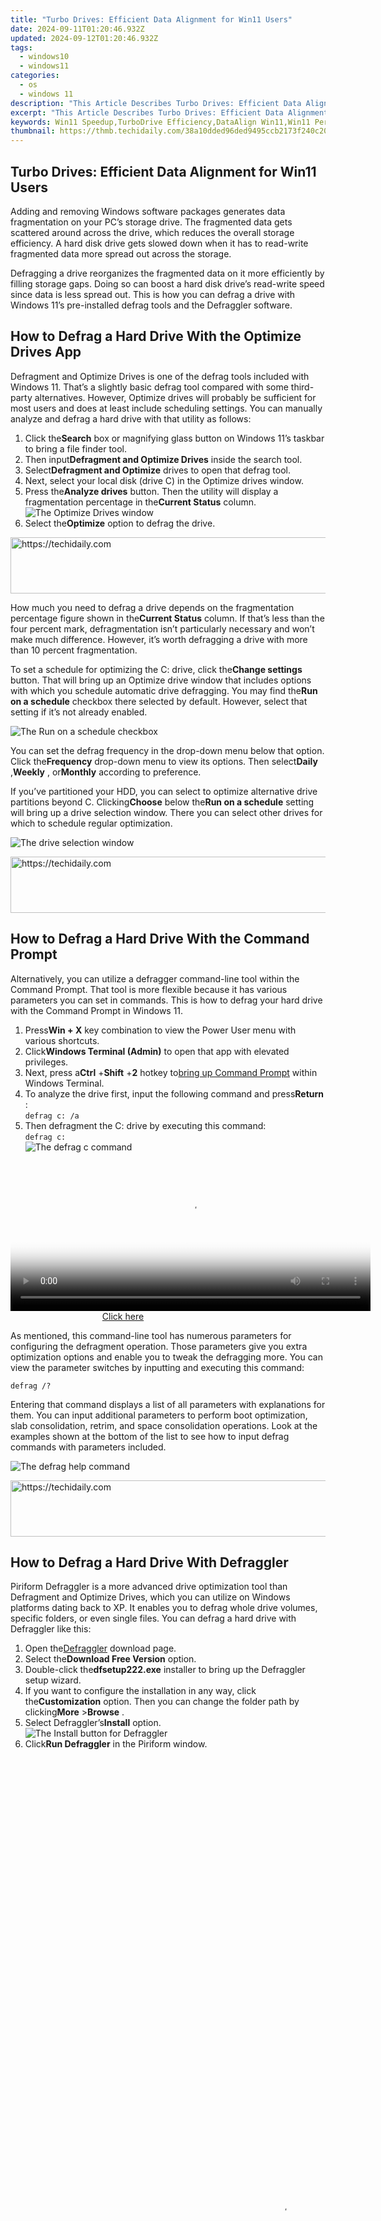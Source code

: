 ```yaml
---
title: "Turbo Drives: Efficient Data Alignment for Win11 Users"
date: 2024-09-11T01:20:46.932Z
updated: 2024-09-12T01:20:46.932Z
tags:
  - windows10
  - windows11
categories:
  - os
  - windows 11
description: "This Article Describes Turbo Drives: Efficient Data Alignment for Win11 Users"
excerpt: "This Article Describes Turbo Drives: Efficient Data Alignment for Win11 Users"
keywords: Win11 Speedup,TurboDrive Efficiency,DataAlign Win11,Win11 Performance Boost,AlignWin11 Pro,FastData Win11,TurboOptimize Win11
thumbnail: https://thmb.techidaily.com/38a10dded96ded9495ccb2173f240c20a69acb6b4b947c6dc175d30ce0f723b9.jpg
---
```


## Turbo Drives: Efficient Data Alignment for Win11 Users

 Adding and removing Windows software packages generates data fragmentation on your PC’s storage drive. The fragmented data gets scattered around across the drive, which reduces the overall storage efficiency. A hard disk drive gets slowed down when it has to read-write fragmented data more spread out across the storage.

 Defragging a drive reorganizes the fragmented data on it more efficiently by filling storage gaps. Doing so can boost a hard disk drive’s read-write speed since data is less spread out. This is how you can defrag a drive with Windows 11’s pre-installed defrag tools and the Defraggler software.

## How to Defrag a Hard Drive With the Optimize Drives App

 Defragment and Optimize Drives is one of the defrag tools included with Windows 11\. That’s a slightly basic defrag tool compared with some third-party alternatives. However, Optimize drives will probably be sufficient for most users and does at least include scheduling settings. You can manually analyze and defrag a hard drive with that utility as follows:

1. Click the**Search** box or magnifying glass button on Windows 11’s taskbar to bring a file finder tool.
2. Then input**Defragment and Optimize Drives** inside the search tool.
3. Select**Defragment and Optimize** drives to open that defrag tool.
4. Next, select your local disk (drive C) in the Optimize drives window.
5. Press the**Analyze drives** button. Then the utility will display a fragmentation percentage in the**Current Status** column.  
![The Optimize Drives window](https://static1.makeuseofimages.com/wordpress/wp-content/uploads/2023/03/optimize-drives-window.jpg)
6. Select the**Optimize** option to defrag the drive.




<!-- affiliate ads begin -->
<a href="https://bluettius.sjv.io/c/5597632/2139119/17108" target="_top" id="2139119">
  <img src="//a.impactradius-go.com/display-ad/17108-2139119" border="0" alt="https://techidaily.com" width="728" height="90"/>
</a>
<img height="0" width="0" src="https://bluettius.sjv.io/i/5597632/2139119/17108" style="position:absolute;visibility:hidden;" border="0" />
<!-- affiliate ads end -->





 How much you need to defrag a drive depends on the fragmentation percentage figure shown in the**Current Status** column. If that’s less than the four percent mark, defragmentation isn’t particularly necessary and won’t make much difference. However, it’s worth defragging a drive with more than 10 percent fragmentation.

 To set a schedule for optimizing the C: drive, click the**Change settings** button. That will bring up an Optimize drive window that includes options with which you schedule automatic drive defragging. You may find the**Run on a schedule** checkbox there selected by default. However, select that setting if it’s not already enabled.

![The Run on a schedule checkbox](https://static1.makeuseofimages.com/wordpress/wp-content/uploads/2023/03/run-on-a-schedule-checkbox.jpg)

 You can set the defrag frequency in the drop-down menu below that option. Click the**Frequency** drop-down menu to view its options. Then select**Daily** ,**Weekly** , or**Monthly** according to preference.

 If you’ve partitioned your HDD, you can select to optimize alternative drive partitions beyond C. Clicking**Choose** below the**Run on a schedule** setting will bring up a drive selection window. There you can select other drives for which to schedule regular optimization.

![The drive selection window](https://static1.makeuseofimages.com/wordpress/wp-content/uploads/2023/03/drive-selection-window.jpg)





<!-- affiliate ads begin -->
<a href="https://ephamedtechinc.pxf.io/c/5597632/2135474/26400" target="_top" id="2135474">
  <img src="//a.impactradius-go.com/display-ad/26400-2135474" border="0" alt="https://techidaily.com" width="600" height="90"/>
</a>
<img height="0" width="0" src="https://ephamedtechinc.pxf.io/i/5597632/2135474/26400" style="position:absolute;visibility:hidden;" border="0" />
<!-- affiliate ads end -->




## How to Defrag a Hard Drive With the Command Prompt

 Alternatively, you can utilize a defragger command-line tool within the Command Prompt. That tool is more flexible because it has various parameters you can set in commands. This is how to defrag your hard drive with the Command Prompt in Windows 11.

1. Press**Win + X** key combination to view the Power User menu with various shortcuts.
2. Click**Windows Terminal (Admin)** to open that app with elevated privileges.
3. Next, press a**Ctrl** +**Shift** +**2** hotkey to[bring up Command Prompt](https://www.makeuseof.com/windows-11-open-command-prompt/) within Windows Terminal.
4. To analyze the drive first, input the following command and press**Return** :  
`defrag c: /a`
5. Then defragment the C: drive by executing this command:  
`defrag c:`  
![The defrag c command](https://static1.makeuseofimages.com/wordpress/wp-content/uploads/2023/03/defrag-c-command.jpg)





<!-- affiliate ads begin -->
<span id="1983473">
					<video width="576" height="240" style="cursor:pointer"
           poster="//a.impactradius-go.com/display-clicktoplayimage/1983473.png"
           onclick="if(!this.playClicked){this.play();this.setAttribute('controls',true);this.playClicked=true;}">
	   <source src="//a.impactradius-go.com/display-ad/22993-1983473">
	   <img src="//a.impactradius-go.com/display-clicktoplayimage/1983473.png" style="border: none; height: 100%; width: 100%; object-fit: contain">
	</video>
	<div style="width:360px;text-align:center"><a href="javascript:window.open(decodeURIComponent('https%3A%2F%2Fhomestyler.sjv.io%2Fc%2F5597632%2F1983473%2F22993'), '_blank');void(0);">Click here</a></div>
</span>
<img height="0" width="0" src="https://imp.pxf.io/i/5597632/1983473/22993" style="position:absolute;visibility:hidden;" border="0" />
<!-- affiliate ads end -->




 As mentioned, this command-line tool has numerous parameters for configuring the defragment operation. Those parameters give you extra optimization options and enable you to tweak the defragging more. You can view the parameter switches by inputting and executing this command:

`defrag /?`

 Entering that command displays a list of all parameters with explanations for them. You can input additional parameters to perform boot optimization, slab consolidation, retrim, and space consolidation operations. Look at the examples shown at the bottom of the list to see how to input defrag commands with parameters included.

![The defrag help command](https://static1.makeuseofimages.com/wordpress/wp-content/uploads/2023/03/defrag-parameter-command.jpg)





<!-- affiliate ads begin -->
<a href="https://appsumo.8odi.net/c/5597632/2123735/7443" target="_top" id="2123735">
  <img src="//a.impactradius-go.com/display-ad/7443-2123735" border="0" alt="https://techidaily.com" width="600" height="90"/>
</a>
<img height="0" width="0" src="https://appsumo.8odi.net/i/5597632/2123735/7443" style="position:absolute;visibility:hidden;" border="0" />
<!-- affiliate ads end -->




## How to Defrag a Hard Drive With Defraggler

 Piriform Defraggler is a more advanced drive optimization tool than Defragment and Optimize Drives, which you can utilize on Windows platforms dating back to XP. It enables you to defrag whole drive volumes, specific folders, or even single files. You can defrag a hard drive with Defraggler like this:

1. Open the[Defraggler](https://www.anrdoezrs.net/links/7251228/type/dlg/sid/UUmuoUeUpU2023029/https://www.ccleaner.com/defraggler) download page.
2. Select the**Download Free Version** option.
3. Double-click the**dfsetup222.exe** installer to bring up the Defraggler setup wizard.
4. If you want to configure the installation in any way, click the**Customization** option. Then you can change the folder path by clicking**More** \>**Browse** .
5. Select Defraggler’s**Install** option.  
![The Install button for Defraggler](https://static1.makeuseofimages.com/wordpress/wp-content/uploads/2023/03/the-install-button2.jpg)
6. Click**Run Defraggler** in the Piriform window.




<!-- affiliate ads begin -->
<span id="1834903">
					<video width="864" height="1536" style="cursor:pointer"
           poster="//a.impactradius-go.com/display-clicktoplayimage/1834903.png"
           onclick="if(!this.playClicked){this.play();this.setAttribute('controls',true);this.playClicked=true;}">
	   <source src="//a.impactradius-go.com/display-ad/16836-1834903">
	   <img src="//a.impactradius-go.com/display-clicktoplayimage/1834903.png" style="border: none; height: 100%; width: 100%; object-fit: contain">
	</video>
	<div style="width:540px;text-align:center"><a href="javascript:window.open(decodeURIComponent('https%3A%2F%2F25home.pxf.io%2Fc%2F5597632%2F1834903%2F16836'), '_blank');void(0);">Click here</a></div>
</span>
<img height="0" width="0" src="https://imp.pxf.io/i/5597632/1834903/16836" style="position:absolute;visibility:hidden;" border="0" />
<!-- affiliate ads end -->




7. Next, click the**Analyze** button to view a report with a fragmentation percentage figure.  
![The Defraggler tool](https://static1.makeuseofimages.com/wordpress/wp-content/uploads/2023/03/the-defraggler-tool.jpg)
8. Press the**Defrag** button. Or you click that button’s arrow to select**Quick defrag** if preferred.

 Defraggler will then do its stuff and displays an active status for the defrag operation. The drive map shows different color squares for fragmented and non-fragmented blocks. While in operation, you’ll also see yellow and green squares for files read and written. Click the**Drive map** tab to view Defraggler’s color code index.

![The Drive Map tab](https://static1.makeuseofimages.com/wordpress/wp-content/uploads/2023/03/drive-map-tab.jpg)





<!-- affiliate ads begin -->
<a href="https://25home.pxf.io/c/5597632/2123469/16836" target="_top" id="2123469">
  <img src="//a.impactradius-go.com/display-ad/16836-2123469" border="0" alt="https://techidaily.com" width="160" height="90"/>
</a>
<img height="0" width="0" src="https://25home.pxf.io/i/5597632/2123469/16836" style="position:absolute;visibility:hidden;" border="0" />
<!-- affiliate ads end -->




 If you prefer to defrag a specific folder or file, click the**Actions** menu. Click either the**Defrag Folder** or**Defrag File** option there. Select a directory or file to optimize and click**OK** .

![The Action menu](https://static1.makeuseofimages.com/wordpress/wp-content/uploads/2023/03/the-action-menu.jpg)





<!-- affiliate ads begin -->
<span id="1983472">
					<video width="576" height="240" style="cursor:pointer"
           poster="//a.impactradius-go.com/display-clicktoplayimage/1983472.png"
           onclick="if(!this.playClicked){this.play();this.setAttribute('controls',true);this.playClicked=true;}">
	   <source src="//a.impactradius-go.com/display-ad/22993-1983472">
	   <img src="//a.impactradius-go.com/display-clicktoplayimage/1983472.png" style="border: none; height: 100%; width: 100%; object-fit: contain">
	</video>
	<div style="width:360px;text-align:center"><a href="javascript:window.open(decodeURIComponent('https%3A%2F%2Fhomestyler.sjv.io%2Fc%2F5597632%2F1983472%2F22993'), '_blank');void(0);">Click here</a></div>
</span>
<img height="0" width="0" src="https://imp.pxf.io/i/5597632/1983472/22993" style="position:absolute;visibility:hidden;" border="0" />
<!-- affiliate ads end -->




 To set automatic drive optimization, click the**Settings** menu and select**Schedule** ; choose a drive in the drop-down menu and select**Schedule drive optimization for chosen volume** . Then choose one of the period options to configure according to preference. You can also select one of four optimization settings on the**Defrag type** drop-down menu. Click**OK** to set the schedule.

![The Schedule window](https://static1.makeuseofimages.com/wordpress/wp-content/uploads/2023/03/the-schedule-window.jpg)

## Can I Defrag a Solid-State Drive?

 You can defrag an SSD drive with the tools in this guide, but it’s rather pointless. Solid-state drives are a different type of non-mechanical storage that’s faster than hard drives. Defragging such drives offers little to no performance benefit.

 Check out our article about[why you shouldn’t defrag SSDs](https://www.makeuseof.com/should-you-optimize-ssd/) for further details.

## Enhance Your PC’s HDD Efficiency in Windows 11

 Defragging your PC’s hard drive on a reasonably regular basis with the utilities covered above will make it an altogether faster and more responsive one. Once-the-month manual defrags will usually be sufficient for minimizing data fragmentation and maintaining optimal drive efficiency. Windows 11’s built-in tools are ok for drive optimization, but Defraggler offers the most extensive defrag options.

<ins class="adsbygoogle"
     style="display:block"
     data-ad-format="autorelaxed"
     data-ad-client="ca-pub-7571918770474297"
     data-ad-slot="1223367746"></ins>



<ins class="adsbygoogle"
     style="display:block"
     data-ad-client="ca-pub-7571918770474297"
     data-ad-slot="8358498916"
     data-ad-format="auto"
     data-full-width-responsive="true"></ins>

<span class="atpl-alsoreadstyle">Also read:</span>
<div><ul>
<li><a href="https://youtube-web.techidaily.com/024-approved-best-free-downloader-turn-youtube-audio-into-premium-mp3s/"><u>[New] 2024 Approved Best Free Downloader Turn YouTube Audio Into Premium MP3s</u></a></li>
<li><a href="https://youtube-blog.techidaily.com/024-approved-exploring-streaming-options-vimeo-vs-youtubes-popularity/"><u>[New] 2024 Approved Exploring Streaming Options Vimeo vs YouTube's Popularity</u></a></li>
<li><a href="https://youtube-sure.techidaily.com/treaming-masterpieces-best-movie-directories-on-yt/"><u>[New] Streaming Masterpieces Best Movie Directories on YT</u></a></li>
<li><a href="https://video-screen-grab.techidaily.com/updated-craft-your-countdown-adding-time-management-to-obs-sessions-for-2024/"><u>[Updated] Craft Your Countdown Adding Time Management to OBS Sessions for 2024</u></a></li>
<li><a href="https://extra-guidance.techidaily.com/updated-mold-and-share-custom-internet-comedy-pieces/"><u>[Updated] Mold and Share Custom Internet Comedy Pieces</u></a></li>
<li><a href="https://screen-activity-recording.techidaily.com/2024-approved-eliminating-exposure-techniques-to-hide-sensitive-content/"><u>2024 Approved Eliminating Exposure Techniques to Hide Sensitive Content</u></a></li>
<li><a href="https://facebook-video-recording.techidaily.com/2024-approved-unleashing-the-potential-of-fb-videos/"><u>2024 Approved Unleashing the Potential of FB Videos</u></a></li>
<li><a href="https://driver-install.techidaily.com/compatible-asus-bluetooth-drivers-for-w11windows-7plus/"><u>Compatible ASUS Bluetooth Drivers for W11/Windows 7+</u></a></li>
<li><a href="https://driver-error.techidaily.com/defeating-the-gtx-groove-error-code-43-on-your-windows-10-pc-solutions-unveiled/"><u>Defeating the GTX Groove Error Code 43 on Your Windows 10 PC – Solutions Unveiled</u></a></li>
<li><a href="https://win11-tips.techidaily.com/efficient-security-strategy-single-antivirus-on-windows/"><u>Efficient Security Strategy: Single Antivirus on Windows</u></a></li>
<li><a href="https://win11-tips.techidaily.com/elevate-workspace-aesthetics-animated-backdrops-for-windows-11/"><u>Elevate Workspace Aesthetics: Animated Backdrops for Windows 11</u></a></li>
<li><a href="https://win11-tips.techidaily.com/enhancing-visuals-in-windows-11-security-feature/"><u>Enhancing Visuals in Windows 11 Security Feature</u></a></li>
<li><a href="https://win11-tips.techidaily.com/enhancing-windows-11-usability-widgets-for-your-desktop/"><u>Enhancing Windows 11 Usability: Widgets for Your Desktop</u></a></li>
<li><a href="https://facebook.techidaily.com/essential-considerations-before-exiting-social-spaces/"><u>Essential Considerations Before Exiting Social Spaces</u></a></li>
<li><a href="https://win-forum.techidaily.com/examining-social-engagement-trends-on-leading-sites-facebook-vs-twitter-vs-instagram-vs-youtube/"><u>Examining Social Engagement Trends on Leading Sites: Facebook vs Twitter vs Instagram vs YouTube</u></a></li>
<li><a href="https://win11-tips.techidaily.com/exploiting-windows-error-logs-for-diagnostics/"><u>Exploiting Windows Error Logs for Diagnostics</u></a></li>
<li><a href="https://win11-tips.techidaily.com/fixing-non-detection-of-razers-by-synapse-on-windows-operating-systems/"><u>Fixing Non-Detection of Razers by Synapse on Windows Operating Systems</u></a></li>
<li><a href="https://win11-tips.techidaily.com/from-code-to-creativity-ai-in-windows-productivity/"><u>From Code to Creativity: AI in Windows Productivity</u></a></li>
<li><a href="https://win11-tips.techidaily.com/guide-associating-your-win-key-with-microsoft-logins/"><u>Guide: Associating Your Win Key With Microsoft Logins</u></a></li>
<li><a href="https://win11-tips.techidaily.com/guiding-domain-users-through-windows-11-biometrics/"><u>Guiding Domain Users Through Windows 11 Biometrics</u></a></li>
<li><a href="https://win11-tips.techidaily.com/handling-common-print-problems-related-to-ad-ds-on-windows-oses/"><u>Handling Common Print Problems Related to AD DS on Windows OSes</u></a></li>
<li><a href="https://android-pokemon-go.techidaily.com/how-and-where-to-find-a-shiny-stone-pokemon-for-oneplus-nord-3-5g-drfone-by-drfone-virtual-android/"><u>How and Where to Find a Shiny Stone Pokémon For OnePlus Nord 3 5G? | Dr.fone</u></a></li>
<li><a href="https://bypass-frp.techidaily.com/how-to-bypass-google-frp-lock-on-xiaomi-mix-fold-3-devices-by-drfone-android/"><u>How to Bypass Google FRP Lock on Xiaomi Mix Fold 3 Devices</u></a></li>
<li><a href="https://win11-tips.techidaily.com/how-to-fix-current-windows-password-error-in-win11win11/"><u>How to Fix 'Current Windows Password' Error in Win11/Win11</u></a></li>
<li><a href="https://blog-min.techidaily.com/how-to-sign-excel-2019-by-digital-signature-by-ldigisigner-sign-a-excel-sign-a-excel/"><u>How to sign Excel 2019 by digital signature</u></a></li>
<li><a href="https://ios-unlock.techidaily.com/how-to-unlock-stolen-iphone-15-in-different-conditionsin-by-drfone-ios/"><u>How To Unlock Stolen iPhone 15 In Different Conditionsin</u></a></li>
<li><a href="https://facebook-clips.techidaily.com/in-2024-fb-story-downloads-decoded-a-quick-and-convenient-guide-for-all-users/"><u>In 2024, FB Story Downloads Decoded A Quick & Convenient Guide for All Users</u></a></li>
<li><a href="https://youtube-webster.techidaily.com/24-the-smart-way-to-save-youtube-sections/"><u>In 2024, The Smart Way to Save YouTube Sections</u></a></li>
<li><a href="https://win11-tips.techidaily.com/managing-your-confirmation-steps-before-deleting-files/"><u>Managing Your Confirmation Steps Before Deleting Files</u></a></li>
<li><a href="https://win11-tips.techidaily.com/optimizing-csgo-opener-performance-on-w11/"><u>Optimizing CS:GO Opener Performance on W11</u></a></li>
<li><a href="https://facebook-video-footage.techidaily.com/protecting-video-content-during-youtube-to-mp4-transfer-for-2024/"><u>Protecting Video Content During YouTube-to-MP4 Transfer for 2024</u></a></li>
<li><a href="https://article-tips.techidaily.com/quietude-creation-garageband-volume-control-methods/"><u>Quietude Creation Garageband Volume Control Methods</u></a></li>
<li><a href="https://win11-tips.techidaily.com/remedying-invisible-pc-in-widows-remoting/"><u>Remedying Invisible PC in Widows Remoting</u></a></li>
<li><a href="https://win11-tips.techidaily.com/setting-up-unique-screen-savers-in-win11/"><u>Setting Up Unique Screen Savers in Win11</u></a></li>
<li><a href="https://win11-tips.techidaily.com/streamline-your-pc-security-by-tackling-pin-troubles-in-win10win11/"><u>Streamline Your PC Security by Tackling Pin Troubles in Win10/Win11</u></a></li>
<li><a href="https://win11-tips.techidaily.com/tech-time-capsule-windows-11-transformed-into-98/"><u>Tech Time Capsule: Windows 11 Transformed Into 98</u></a></li>
<li><a href="https://win11-tips.techidaily.com/the-essential-guide-to-initiating-administrator-level-command-prompt-in-w11/"><u>The Essential Guide to Initiating Administrator-Level Command Prompt in W11</u></a></li>
<li><a href="https://win11-tips.techidaily.com/unlock-the-full-utility-of-galaxy-via-windows-11-a-dex-guide/"><u>Unlock the Full Utility of Galaxy via Windows 11: A DeX Guide</u></a></li>
<li><a href="https://win11-tips.techidaily.com/unraveling-error-code-0xc00ce556-on-windows-devices/"><u>Unraveling Error Code 0xC00CE556 on Windows Devices</u></a></li>
<li><a href="https://video-content-creator.techidaily.com/updated-the-top-rated-video-editing-tools-for-mac-users/"><u>Updated The Top-Rated Video Editing Tools for Mac Users</u></a></li>
<li><a href="https://win11-tips.techidaily.com/windows-11-security-expanding-context-menu-with-firewall-restrictions/"><u>Windows 11 Security: Expanding Context Menu with Firewall Restrictions</u></a></li>
<li><a href="https://win11-tips.techidaily.com/winning-tactics-for-handling-packets-of-data-efficiently/"><u>Winning Tactics for Handling Packets of Data Efficiently</u></a></li>
</ul></div>
